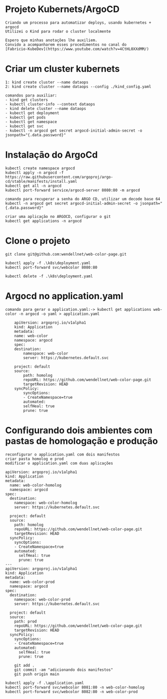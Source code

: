 # Projeto Kubernets/ArgoCD
    Criando um processo para automatizar deploys, usando kubernetes + argocd
    Utilizei o Kind para rodar o cluster localmente

    Espero que minhas anotações lhe auxiliem.
    Convido a acompanharem esses procedimentos no canal do 
    [Fabricio-KubeDev](https://www.youtube.com/watch?v=4CtHL0XXdMM/)

# Criar um cluster kubernets    
    1: kind create cluster --name dataops
    2: kind create cluster --name dataops --config ./kind_config.yaml

    comandos para auxiliar:
    - kind get clusters
    - kubectl cluster-info --context dataops
    - kind delete cluster --name dataops
    - kubectl get deployment
    - kubectl get pods
    - kubectl get namespace
    - kubectl get svc
    - kubectl -n argocd get secret argocd-initial-admin-secret -o jsonpath="{.data.password}"

# Instalação do ArgoCd

    kubectl create namespace argocd
    kubectl apply -n argocd -f https://raw.githubusercontent.com/argoproj/argo-cd/stable/manifests/install.yaml
    kubectl get all -n argocd
    kubectl port-forward service/argocd-server 8080:80 -m argocd

    comando para recuperar a senha do ARGO CD, utilizar um decode base 64
    kubectl -n argocd get secret argocd-initial-admin-secret -o jsonpath="{.data.password}"
    
    criar uma aplicação no ARGOCD, configurar o git
    kubectl get applications -n argocd

# Clone o projeto
    git clone git@github.com:wendellnet/web-color-page.git

    kubectl apply -f .\k8s\deployment.yaml
    kubectl port-forward svc/webcolor 8080:80
    
    kubectl delete -f .\k8s\deployment.yaml

# Argocd no application.yaml
    comando para gerar o application.yaml:-> kubectl get applications web-color -n argocd -o yaml > application.yaml
```
    apiVersion: argoproj.io/v1alpha1
    kind: Application
    metadata:
    name: web-color
    namespace: argocd
    spec:
    destination:
        namespace: web-color
        server: https://kubernetes.default.svc
        
    project: default
    source:
        path: homolog
        repoURL: https://github.com/wendellnet/web-color-page.git
        targetRevision: HEAD
    syncPolicy: 
        syncOptions:
        - CreateNamespace=true
        automated:
        selfHeal: true
        prune: true
```

# Configurando dois ambientes com pastas de homologação e produção
    reconfigurar o application.yaml com dois manifestos
    criar pasta homolog e prod
    modificar o application.yaml com duas aplicações
```
apiVersion: argoproj.io/v1alpha1
kind: Application
metadata:
  name: web-color-homolog
  namespace: argocd
spec:
  destination:
    namespace: web-color-homolog
    server: https://kubernetes.default.svc
    
  project: default
  source:
    path: homolog
    repoURL: https://github.com/wendellnet/web-color-page.git
    targetRevision: HEAD
  syncPolicy: 
    syncOptions:
    - CreateNamespace=true
    automated:
      selfHeal: true
      prune: true
---
apiVersion: argoproj.io/v1alpha1
kind: Application
metadata:
  name: web-color-prod
  namespace: argocd
spec:
  destination:
    namespace: web-color-prod
    server: https://kubernetes.default.svc
    
  project: default
  source:
    path: prod
    repoURL: https://github.com/wendellnet/web-color-page.git
    targetRevision: HEAD
  syncPolicy: 
    syncOptions:
    - CreateNamespace=true
    automated:
      selfHeal: true
      prune: true
```

```
    git add .
    git commit -am "adicionando dois manifestos"
    git push origin main
```
    kubectl apply -f .\application.yaml
    kubectl port-forward svc/webcolor 8081:80 -n web-color-homolog
    kubectl port-forward svc/webcolor 8082:80 -n web-color-prod
